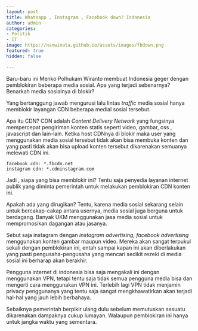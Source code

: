 ```yaml
---
layout: post
title: Whatsapp , Instagram , Facebook down? Indonesia
author: admin
categories:
- Politik
- IT
image: https://nanwinata.github.io/assets/images/fbdown.png
featured: true
hidden: false

---
```

Baru-baru ini Menko Polhukam Wiranto membuat Indonesia geger dengan pemblokiran beberapa media sosial. Apa  yang terjadi sebenarnya? Benarkah media sosialnya di blokir?

Yang bertanggung jawab mengurusi    lalu lintas _traffic_ media sosial hanya memblokir layangan CDN beberapa medial sosial tersebut.

Apa itu CDN? CDN adalah _Content Delivery Network_ yang fungsinya mempercepat pengiriman konten statis seperti video, gambar, css , javascript dan lain-lain. Ketika host CDNnya di blokir maka user yang menggunakan media sosial tersebut tidak akan bisa membuka konten dan yang pasti tidak akan bisa upload konten tersebut dikarenakan semuanya melewati CDN ini.

    facebook cdn: *.fbcdn.net
    instagram cdn: *.cdninstagram.com

Jadi , siapa yang bisa memblokir ini? Tentu saja penyedia layanan internet publik yang diminta pemerintah untuk melakukan pemblokiran CDN konten ini.

Apakah ada yang dirugikan? Tentu, karena media sosial sekarang selain untuk bercakap-cakap antara usernya, media sosial juga berguna untuk berdagang. Banyak UKM menggunakan jasa media sosial untuk mempromosikan dagangan atau jasanya.

Sebut saja instagram dengan _instagram advertising, facebook advertising_ menggunakan konten gambar maupun video. Mereka akan sangat terpukul sekali dengan pemblokiran ini, entah sampai kapan ini akan diberlakukan yang pasti pengusaha-pengusaha yang mencari sedikit rezeki di media sosial ini berharap akan berakhir.

Pengguna internet di indonesia bisa saja mengakali ini dengan menggunakan VPN, tetapi tentu saja tidak semua pengguna media bisa dan mengerti cara menggunakan VPN ini. Terlebih lagi VPN tidak menjamin privacy penggunanya yang tentu saja sangat mengkhawatirkan akan terjadi hal-hal  yang jauh lebih berbahaya.

Sebaiknya pemerintah berpikir ulang dulu sebelum memutuskan sesuatu dikarenakan dampaknya cukup lumayan. Walaupun pemblokiran ini hanya untuk jangka waktu yang sementara.